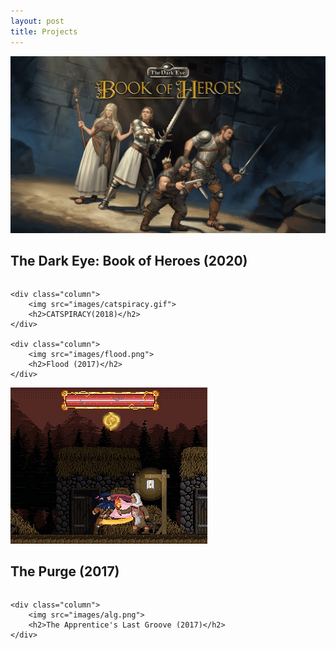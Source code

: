 ```yaml
---
layout: post
title: Projects
---
```


<div class="row">
	<div class="column">
		<img src="images/BoH.jpg">
		<h2>The Dark Eye: Book of Heroes (2020)</h2>
	</div>

	<div class="column">
		<img src="images/catspiracy.gif">
		<h2>CATSPIRACY(2018)</h2>
	</div>

	<div class="column">
		<img src="images/flood.png">
		<h2>Flood (2017)</h2>
	</div>
</div>

<div class="row">
	<div class="column">
		<img src="images/purge.png">
		<h2>The Purge (2017)</h2>
	</div>

	<div class="column">
		<img src="images/alg.png">
		<h2>The Apprentice's Last Groove (2017)</h2>
	</div>
</div>